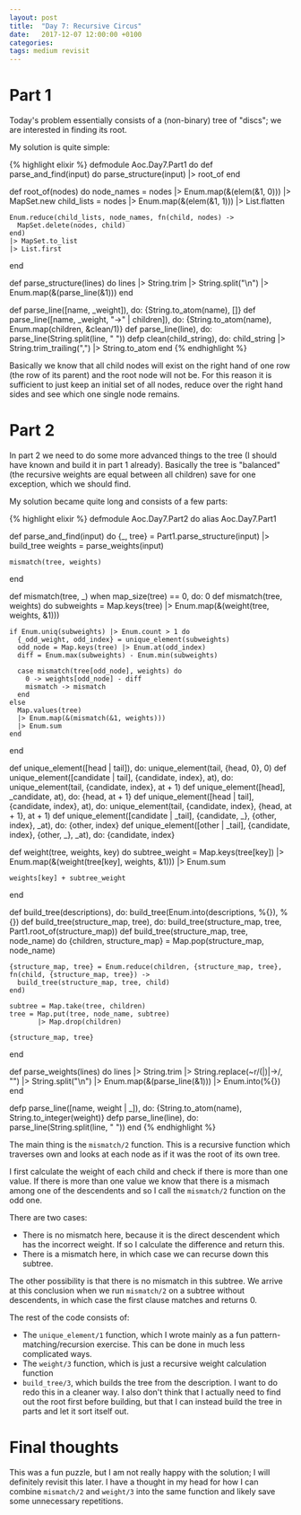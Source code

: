 ```yaml
---
layout: post
title:  "Day 7: Recursive Circus"
date:   2017-12-07 12:00:00 +0100
categories:
tags: medium revisit
---
```

# Part 1
Today's problem essentially consists of a (non-binary) tree of "discs"; we are
interested in finding its root.

My solution is quite simple:

{% highlight elixir %}
defmodule Aoc.Day7.Part1 do
  def parse_and_find(input) do
    parse_structure(input)
    |> root_of
  end

  def root_of(nodes) do
    node_names = nodes |> Enum.map(&(elem(&1, 0))) |> MapSet.new
    child_lists = nodes |> Enum.map(&(elem(&1, 1))) |> List.flatten

    Enum.reduce(child_lists, node_names, fn(child, nodes) ->
      MapSet.delete(nodes, child)
    end)
    |> MapSet.to_list
    |> List.first
  end

  def parse_structure(lines) do
    lines
    |> String.trim
    |> String.split("\n")
    |> Enum.map(&(parse_line(&1)))
  end
 
  def parse_line([name, _weight]), do: {String.to_atom(name), []}
  def parse_line([name, _weight, "->" | children]), do: {String.to_atom(name), Enum.map(children, &clean/1)}
  def parse_line(line), do: parse_line(String.split(line, " "))
  defp clean(child_string), do: child_string |> String.trim_trailing(",") |> String.to_atom
end
{% endhighlight %}

Basically we know that all child nodes will exist on the right hand of one row
(the row of its parent) and the root node will not be. For this reason it is
sufficient to just keep an initial set of all nodes, reduce over the
right hand sides and see which one single node remains.

# Part 2
In part 2 we need to do some more advanced things to the tree (I should have
known and build it in part 1 already). Basically the tree is "balanced" (the
recursive weights are equal between all children) save for one exception, which
we should find. 

My solution became quite long and consists of a few parts:

{% highlight elixir %}
defmodule Aoc.Day7.Part2 do
  alias Aoc.Day7.Part1

  def parse_and_find(input) do
    {_, tree} = Part1.parse_structure(input) |> build_tree
    weights = parse_weights(input)

    mismatch(tree, weights)
  end

  def mismatch(tree, _) when map_size(tree) == 0, do: 0
  def mismatch(tree, weights) do
    subweights = Map.keys(tree)
                 |> Enum.map(&(weight(tree, weights, &1)))

    if Enum.uniq(subweights) |> Enum.count > 1 do
      {_odd_weight, odd_index} = unique_element(subweights)
      odd_node = Map.keys(tree) |> Enum.at(odd_index)
      diff = Enum.max(subweights) - Enum.min(subweights)

      case mismatch(tree[odd_node], weights) do
        0 -> weights[odd_node] - diff
        mismatch -> mismatch
      end
    else
      Map.values(tree)
      |> Enum.map(&(mismatch(&1, weights)))
      |> Enum.sum
    end
  end

  def unique_element([head | tail]), do: unique_element(tail, {head, 0}, 0)
  def unique_element([candidate | tail], {candidate, index}, at), do: unique_element(tail, {candidate, index}, at + 1)
  def unique_element([head], _candidate, at), do: {head, at + 1}
  def unique_element([head | tail], {candidate, index}, at), do: unique_element(tail, {candidate, index}, {head, at + 1}, at + 1)
  def unique_element([candidate | _tail], {candidate, _}, {other, index}, _at), do: {other, index}
  def unique_element([other | _tail], {candidate, index}, {other, _}, _at), do: {candidate, index}

  def weight(tree, weights, key) do
    subtree_weight = 
      Map.keys(tree[key])
      |> Enum.map(&(weight(tree[key], weights, &1)))
      |> Enum.sum

    weights[key] + subtree_weight
  end

  def build_tree(descriptions), do: build_tree(Enum.into(descriptions, %{}), %{})
  def build_tree(structure_map, tree), do: build_tree(structure_map, tree, Part1.root_of(structure_map))
  def build_tree(structure_map, tree, node_name) do
    {children, structure_map} = Map.pop(structure_map, node_name)

    {structure_map, tree} = Enum.reduce(children, {structure_map, tree}, fn(child, {structure_map, tree}) ->
      build_tree(structure_map, tree, child)
    end)

    subtree = Map.take(tree, children)
    tree = Map.put(tree, node_name, subtree)
           |> Map.drop(children)

    {structure_map, tree}
  end

  def parse_weights(lines) do
    lines
    |> String.trim
    |> String.replace(~r/\(|\)|->/, "")
    |> String.split("\n")
    |> Enum.map(&(parse_line(&1)))
    |> Enum.into(%{})
  end

  defp parse_line([name, weight | _]), do: {String.to_atom(name), String.to_integer(weight)}
  defp parse_line(line), do: parse_line(String.split(line, " "))
end
{% endhighlight %}

The main thing is the `mismatch/2` function. This is a recursive function which
traverses own and looks at each node as if it was the root of its own tree.

I first calculate the weight of each child and check if there is more than one
value. If there is more than one value we know that there is a mismach among
one of the descendents and so I call the `mismatch/2` function on the odd one.

There are two cases:
* There is no mismatch here, because it is the direct descendent which has the
incorrect weight. If so I calculate the difference and return this.
* There is a mismatch here, in which case we can recurse down this subtree.

The other possibility is that there is no mismatch in this subtree. We arrive at
this conclusion when we run `mismatch/2` on a subtree without descendents, in
which case the first clause matches and returns 0.

The rest of the code consists of:
* The `unique_element/1` function, which I wrote mainly as a fun
pattern-matching/recursion exercise. This can be done in much less complicated
ways.
* The `weight/3` function, which is just a recursive weight calculation function
* `build_tree/3`, which builds the tree from the description. I want to do redo
this in a cleaner way. I also don't think that I actually need to find out the
root first before building, but that I can instead build the tree in parts and
let it sort itself out.

# Final thoughts
This was a fun puzzle, but I am not really happy with the solution; I will
definitely revisit this later. I have a thought in my head for how I can combine
`mismatch/2` and `weight/3` into the same function and likely save some unnecessary
repetitions.
